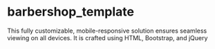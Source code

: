 # barbershop_template
This fully customizable, mobile-responsive solution ensures seamless viewing on all devices. 
It is crafted using HTML, Bootstrap, and jQuery
